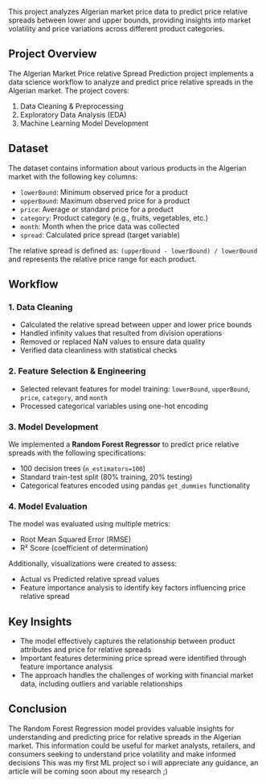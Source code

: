 This project analyzes Algerian market price data to predict price relative spreads between lower and upper bounds, providing insights into market volatility and price variations across different product categories.

## Project Overview

The Algerian Market Price relative Spread Prediction project implements a data science workflow to analyze and predict price relative spreads in the Algerian market. The project covers:

1. Data Cleaning & Preprocessing
2. Exploratory Data Analysis (EDA)
3. Machine Learning Model Development


## Dataset

The dataset contains information about various products in the Algerian market with the following key columns:

- `lowerBound`: Minimum observed price for a product
- `upperBound`: Maximum observed price for a product
- `price`: Average or standard price for a product
- `category`: Product category (e.g., fruits, vegetables, etc.)
- `month`: Month when the price data was collected
- `spread`: Calculated price spread (target variable)

The relative spread is defined as: `(upperBound - lowerBound) / lowerBound` and represents the relative price range for each product.

## Workflow

### 1. Data Cleaning

- Calculated the relative spread between upper and lower price bounds
- Handled infinity values that resulted from division operations
- Removed or replaced NaN values to ensure data quality
- Verified data cleanliness with statistical checks

### 2. Feature Selection & Engineering

- Selected relevant features for model training: `lowerBound`, `upperBound`, `price`, `category`, and `month`
- Processed categorical variables using one-hot encoding

### 3. Model Development

We implemented a **Random Forest Regressor** to predict price relative spreads with the following specifications:
- 100 decision trees (`n_estimators=100`)
- Standard train-test split (80% training, 20% testing)
- Categorical features encoded using pandas `get_dummies` functionality

### 4. Model Evaluation

The model was evaluated using multiple metrics:
- Root Mean Squared Error (RMSE)
- R² Score (coefficient of determination)

Additionally, visualizations were created to assess:
- Actual vs Predicted relative spread values
- Feature importance analysis to identify key factors influencing price relative spread

## Key Insights

- The model effectively captures the relationship between product attributes and price for relative spreads
- Important features determining price spread were identified through feature importance analysis
- The approach handles the challenges of working with financial market data, including outliers and variable relationships


## Conclusion

The Random Forest Regression model provides valuable insights for understanding and predicting price for relative spreads in the Algerian market. This information could be useful for market analysts, retailers, and consumers seeking to understand price volatility and make informed decisions
This was my first ML project so i will appreciate any guidance, an article will be coming soon about my research ;)
